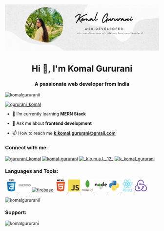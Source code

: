 ![logo](https://github.com/komalgururanii/komalgururanii/blob/main/banner.png)
<h1 align="center">Hi 👋, I'm Komal Gururani</h1>
<h3 align="center">A passionate web developer from India</h3>

<p align="left"> <img src="https://komarev.com/ghpvc/?username=komalgururanii&label=Profile%20views&color=0e75b6&style=flat" alt="komalgururanii" /> </p>

<p align="left"> <a href="https://twitter.com/gururani_komal" target="blank"><img src="https://img.shields.io/twitter/follow/gururani_komal?logo=twitter&style=for-the-badge" alt="gururani_komal" /></a> </p>

- 🌱 I’m currently learning **MERN Stack**

- 💬 Ask me about **frontend development**

- 📫 How to reach me **k.komal.gururani@gmail.com**

<h3 align="left">Connect with me:</h3>
<p align="left">
<a href="https://twitter.com/gururani_komal" target="blank"><img align="center" src="https://raw.githubusercontent.com/rahuldkjain/github-profile-readme-generator/master/src/images/icons/Social/twitter.svg" alt="gururani_komal" height="30" width="40" /></a>
<a href="https://linkedin.com/in/komal-gururani" target="blank"><img align="center" src="https://raw.githubusercontent.com/rahuldkjain/github-profile-readme-generator/master/src/images/icons/Social/linked-in-alt.svg" alt="komal-gururani" height="30" width="40" /></a>
<a href="https://instagram.com/_k.o.m.a.l._.12_" target="blank"><img align="center" src="https://raw.githubusercontent.com/rahuldkjain/github-profile-readme-generator/master/src/images/icons/Social/instagram.svg" alt="_k.o.m.a.l._.12_" height="30" width="40" /></a>
<a href="https://www.hackerrank.com/k_komal_gururani" target="blank"><img align="center" src="https://raw.githubusercontent.com/rahuldkjain/github-profile-readme-generator/master/src/images/icons/Social/hackerrank.svg" alt="k_komal_gururani" height="30" width="40" /></a>
</p>

<h3 align="left">Languages and Tools:</h3>
<p align="left"> <a href="https://www.w3schools.com/css/" target="_blank" rel="noreferrer"> <img src="https://raw.githubusercontent.com/devicons/devicon/master/icons/css3/css3-original-wordmark.svg" alt="css3" width="40" height="40"/> </a> <a href="https://expressjs.com" target="_blank" rel="noreferrer"> <img src="https://raw.githubusercontent.com/devicons/devicon/master/icons/express/express-original-wordmark.svg" alt="express" width="40" height="40"/> </a> <a href="https://firebase.google.com/" target="_blank" rel="noreferrer"> <img src="https://www.vectorlogo.zone/logos/firebase/firebase-icon.svg" alt="firebase" width="40" height="40"/> </a> <a href="https://www.w3.org/html/" target="_blank" rel="noreferrer"> <img src="https://raw.githubusercontent.com/devicons/devicon/master/icons/html5/html5-original-wordmark.svg" alt="html5" width="40" height="40"/> </a> <a href="https://developer.mozilla.org/en-US/docs/Web/JavaScript" target="_blank" rel="noreferrer"> <img src="https://raw.githubusercontent.com/devicons/devicon/master/icons/javascript/javascript-original.svg" alt="javascript" width="40" height="40"/> </a> <a href="https://www.mongodb.com/" target="_blank" rel="noreferrer"> <img src="https://raw.githubusercontent.com/devicons/devicon/master/icons/mongodb/mongodb-original-wordmark.svg" alt="mongodb" width="40" height="40"/> </a> <a href="https://nodejs.org" target="_blank" rel="noreferrer"> <img src="https://raw.githubusercontent.com/devicons/devicon/master/icons/nodejs/nodejs-original-wordmark.svg" alt="nodejs" width="40" height="40"/> </a> <a href="https://www.python.org" target="_blank" rel="noreferrer"> <img src="https://raw.githubusercontent.com/devicons/devicon/master/icons/python/python-original.svg" alt="python" width="40" height="40"/> </a> <a href="https://reactjs.org/" target="_blank" rel="noreferrer"> <img src="https://raw.githubusercontent.com/devicons/devicon/master/icons/react/react-original-wordmark.svg" alt="react" width="40" height="40"/> </a> <a href="https://redux.js.org" target="_blank" rel="noreferrer"> <img src="https://raw.githubusercontent.com/devicons/devicon/master/icons/redux/redux-original.svg" alt="redux" width="40" height="40"/> </a> </p>





<p><img align="center" src="https://github-readme-streak-stats.herokuapp.com/?user=komalgururanii&" alt="komalgururanii" /></p>
<h3 align="left">Support:</h3>
<p><a href="https://www.buymeacoffee.com/komalgururani"> <img align="left" src="https://cdn.buymeacoffee.com/buttons/v2/default-yellow.png" height="50" width="210" alt="komalgururani" /></a></p><br><br>

